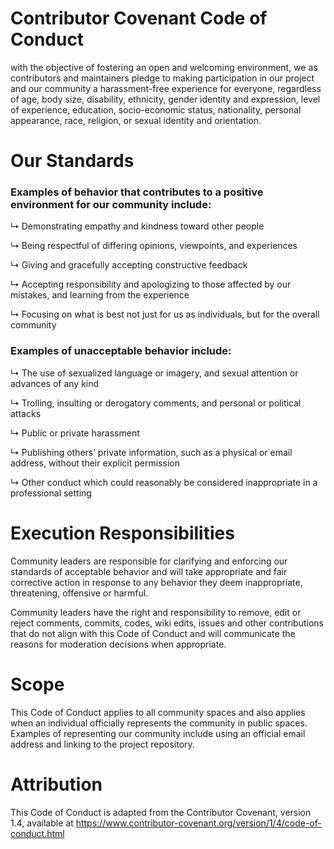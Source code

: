 # Contributor Covenant Code of Conduct

with the objective of fostering an open and welcoming environment, we as contributors and maintainers pledge to making participation in our project 
and our community a harassment-free experience for everyone, regardless of age, body size, disability, ethnicity, gender identity 
and expression, level of experience, education, socio-economic status, nationality, personal appearance, race, religion, or sexual
identity and orientation.

# Our Standards

### **Examples of behavior that contributes to a positive environment for our community include:**

↳ Demonstrating empathy and kindness toward other people

↳ Being respectful of differing opinions, viewpoints, and experiences

↳ Giving and gracefully accepting constructive feedback

↳ Accepting responsibility and apologizing to those affected by our mistakes, and learning from the experience

↳ Focusing on what is best not just for us as individuals, but for the overall community

### **Examples of unacceptable behavior include:**

↳ The use of sexualized language or imagery, and sexual attention or advances of any kind

↳ Trolling, insulting or derogatory comments, and personal or political attacks

↳ Public or private harassment

↳ Publishing others’ private information, such as a physical or email address, without their explicit permission

↳ Other conduct which could reasonably be considered inappropriate in a professional setting

# Execution Responsibilities

Community leaders are responsible for clarifying and enforcing our standards of acceptable behavior and will take appropriate and 
fair corrective action in response to any behavior they deem inappropriate, threatening, offensive or harmful.

Community leaders have the right and responsibility to remove, edit or reject comments, commits, codes, wiki edits, issues and
other contributions that do not align with this Code of Conduct and will communicate the reasons for moderation decisions when 
appropriate.

# Scope

This Code of Conduct applies to all community spaces and also applies when an individual officially represents the community in 
public spaces. Examples of representing our community include using an official email address and linking to the project 
repository.

# Attribution

This Code of Conduct is adapted from the Contributor Covenant, version 1.4, available at 
https://www.contributor-covenant.org/version/1/4/code-of-conduct.html









